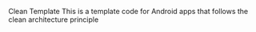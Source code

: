 Clean Template 
This is a template code for Android apps that follows the clean architecture principle
